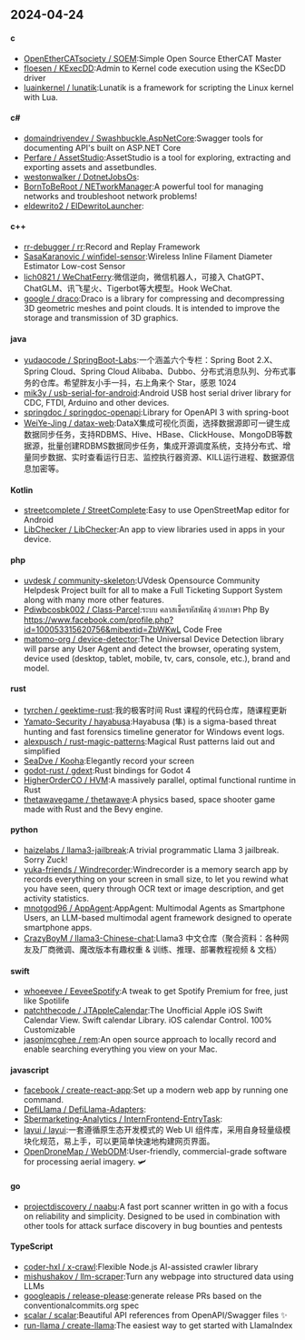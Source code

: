 ## 2024-04-24
#### c
* [OpenEtherCATsociety / SOEM](https://github.com/OpenEtherCATsociety/SOEM):Simple Open Source EtherCAT Master
* [floesen / KExecDD](https://github.com/floesen/KExecDD):Admin to Kernel code execution using the KSecDD driver
* [luainkernel / lunatik](https://github.com/luainkernel/lunatik):Lunatik is a framework for scripting the Linux kernel with Lua.
#### c#
* [domaindrivendev / Swashbuckle.AspNetCore](https://github.com/domaindrivendev/Swashbuckle.AspNetCore):Swagger tools for documenting API's built on ASP.NET Core
* [Perfare / AssetStudio](https://github.com/Perfare/AssetStudio):AssetStudio is a tool for exploring, extracting and exporting assets and assetbundles.
* [westonwalker / DotnetJobsOs](https://github.com/westonwalker/DotnetJobsOs):
* [BornToBeRoot / NETworkManager](https://github.com/BornToBeRoot/NETworkManager):A powerful tool for managing networks and troubleshoot network problems!
* [eldewrito2 / ElDewritoLauncher](https://github.com/eldewrito2/ElDewritoLauncher):
#### c++
* [rr-debugger / rr](https://github.com/rr-debugger/rr):Record and Replay Framework
* [SasaKaranovic / winfidel-sensor](https://github.com/SasaKaranovic/winfidel-sensor):Wireless Inline Filament Diameter Estimator Low-cost Sensor
* [lich0821 / WeChatFerry](https://github.com/lich0821/WeChatFerry):微信逆向，微信机器人，可接入 ChatGPT、ChatGLM、讯飞星火、Tigerbot等大模型。Hook WeChat.
* [google / draco](https://github.com/google/draco):Draco is a library for compressing and decompressing 3D geometric meshes and point clouds. It is intended to improve the storage and transmission of 3D graphics.
#### java
* [yudaocode / SpringBoot-Labs](https://github.com/yudaocode/SpringBoot-Labs):一个涵盖六个专栏：Spring Boot 2.X、Spring Cloud、Spring Cloud Alibaba、Dubbo、分布式消息队列、分布式事务的仓库。希望胖友小手一抖，右上角来个 Star，感恩 1024
* [mik3y / usb-serial-for-android](https://github.com/mik3y/usb-serial-for-android):Android USB host serial driver library for CDC, FTDI, Arduino and other devices.
* [springdoc / springdoc-openapi](https://github.com/springdoc/springdoc-openapi):Library for OpenAPI 3 with spring-boot
* [WeiYe-Jing / datax-web](https://github.com/WeiYe-Jing/datax-web):DataX集成可视化页面，选择数据源即可一键生成数据同步任务，支持RDBMS、Hive、HBase、ClickHouse、MongoDB等数据源，批量创建RDBMS数据同步任务，集成开源调度系统，支持分布式、增量同步数据、实时查看运行日志、监控执行器资源、KILL运行进程、数据源信息加密等。
#### Kotlin
* [streetcomplete / StreetComplete](https://github.com/streetcomplete/StreetComplete):Easy to use OpenStreetMap editor for Android
* [LibChecker / LibChecker](https://github.com/LibChecker/LibChecker):An app to view libraries used in apps in your device.
#### php
* [uvdesk / community-skeleton](https://github.com/uvdesk/community-skeleton):UVdesk Opensource Community Helpdesk Project built for all to make a Full Ticketing Support System along with many more other features.
* [Pdiwbcosbk002 / Class-Parcel](https://github.com/Pdiwbcosbk002/Class-Parcel):ระบบ คลาสเช็ครหัสพัสดุ ด้วยภาษา Php By https://www.facebook.com/profile.php?id=100053315620756&mibextid=ZbWKwL Code Free
* [matomo-org / device-detector](https://github.com/matomo-org/device-detector):The Universal Device Detection library will parse any User Agent and detect the browser, operating system, device used (desktop, tablet, mobile, tv, cars, console, etc.), brand and model.
#### rust
* [tyrchen / geektime-rust](https://github.com/tyrchen/geektime-rust):我的极客时间 Rust 课程的代码仓库，随课程更新
* [Yamato-Security / hayabusa](https://github.com/Yamato-Security/hayabusa):Hayabusa (隼) is a sigma-based threat hunting and fast forensics timeline generator for Windows event logs.
* [alexpusch / rust-magic-patterns](https://github.com/alexpusch/rust-magic-patterns):Magical Rust patterns laid out and simplified
* [SeaDve / Kooha](https://github.com/SeaDve/Kooha):Elegantly record your screen
* [godot-rust / gdext](https://github.com/godot-rust/gdext):Rust bindings for Godot 4
* [HigherOrderCO / HVM](https://github.com/HigherOrderCO/HVM):A massively parallel, optimal functional runtime in Rust
* [thetawavegame / thetawave](https://github.com/thetawavegame/thetawave):A physics based, space shooter game made with Rust and the Bevy engine.
#### python
* [haizelabs / llama3-jailbreak](https://github.com/haizelabs/llama3-jailbreak):A trivial programmatic Llama 3 jailbreak. Sorry Zuck!
* [yuka-friends / Windrecorder](https://github.com/yuka-friends/Windrecorder):Windrecorder is a memory search app by records everything on your screen in small size, to let you rewind what you have seen, query through OCR text or image description, and get activity statistics.
* [mnotgod96 / AppAgent](https://github.com/mnotgod96/AppAgent):AppAgent: Multimodal Agents as Smartphone Users, an LLM-based multimodal agent framework designed to operate smartphone apps.
* [CrazyBoyM / llama3-Chinese-chat](https://github.com/CrazyBoyM/llama3-Chinese-chat):Llama3 中文仓库（聚合资料：各种网友及厂商微调、魔改版本有趣权重 & 训练、推理、部署教程视频 & 文档）
#### swift
* [whoeevee / EeveeSpotify](https://github.com/whoeevee/EeveeSpotify):A tweak to get Spotify Premium for free, just like Spotilife
* [patchthecode / JTAppleCalendar](https://github.com/patchthecode/JTAppleCalendar):The Unofficial Apple iOS Swift Calendar View. Swift calendar Library. iOS calendar Control. 100% Customizable
* [jasonjmcghee / rem](https://github.com/jasonjmcghee/rem):An open source approach to locally record and enable searching everything you view on your Mac.
#### javascript
* [facebook / create-react-app](https://github.com/facebook/create-react-app):Set up a modern web app by running one command.
* [DefiLlama / DefiLlama-Adapters](https://github.com/DefiLlama/DefiLlama-Adapters):
* [Sbermarketing-Analytics / InternFrontend-EntryTask](https://github.com/Sbermarketing-Analytics/InternFrontend-EntryTask):
* [layui / layui](https://github.com/layui/layui):一套遵循原生态开发模式的 Web UI 组件库，采用自身轻量级模块化规范，易上手，可以更简单快速地构建网页界面。
* [OpenDroneMap / WebODM](https://github.com/OpenDroneMap/WebODM):User-friendly, commercial-grade software for processing aerial imagery. 🛩
#### go
* [projectdiscovery / naabu](https://github.com/projectdiscovery/naabu):A fast port scanner written in go with a focus on reliability and simplicity. Designed to be used in combination with other tools for attack surface discovery in bug bounties and pentests
#### TypeScript
* [coder-hxl / x-crawl](https://github.com/coder-hxl/x-crawl):Flexible Node.js AI-assisted crawler library
* [mishushakov / llm-scraper](https://github.com/mishushakov/llm-scraper):Turn any webpage into structured data using LLMs
* [googleapis / release-please](https://github.com/googleapis/release-please):generate release PRs based on the conventionalcommits.org spec
* [scalar / scalar](https://github.com/scalar/scalar):Beautiful API references from OpenAPI/Swagger files ✨
* [run-llama / create-llama](https://github.com/run-llama/create-llama):The easiest way to get started with LlamaIndex
